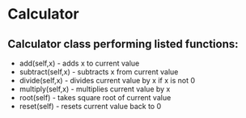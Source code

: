 # Calculator
## Calculator class performing listed functions:
* add(self,x) - adds x to current value 
* subtract(self,x) - subtracts x from current value
* divide(self,x) - divides current value by x if x is not 0
* multiply(self,x) - multiplies current value by x
* root(self) - takes square root of current value
* reset(self) - resets current value back to 0
